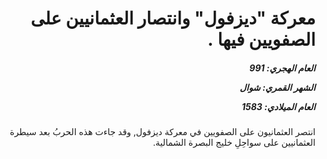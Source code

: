 <h1 dir="rtl">معركة "ديزفول" وانتصار العثمانيين على الصفويين فيها .</h1>

<h5 dir="rtl">العام الهجري:  991

الشهر القمري: شوال

العام الميلادي: 1583</h5>

<p dir="rtl">انتصر العثمانيون على الصفويين في معركة ديزفول, وقد جاءت هذه الحربُ بعد سيطرة العثمانيين على سواحِلِ خليج البصرة الشمالية.</p></br>
